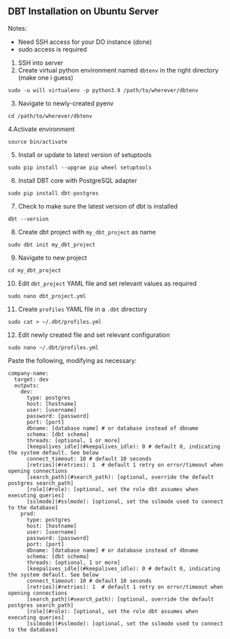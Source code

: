 ## DBT Installation on Ubuntu Server

Notes:
- Need SSH access for your DO instance (done)
- sudo access is required

1. SSH into server
2. Create virtual python environment named `dbtenv` in the right directory (make one i guess)
```
sudo -u will virtualenv -p python3.9 /path/to/wherever/dbtenv
```
3. Navigate to newly-created pyenv
```
cd /path/to/wherever/dbtenv
```
4.Activate environment
```
source bin/activate
```
5. Install or update to latest version of setuptools
```
sudo pip install --upgrae pip wheel setuptools
```
6. Install DBT core with PostgreSQL adapter
```
sudo pip install dbt-postgres
```
7. Check to make sure the latest version of dbt is installed
```
dbt --version
```
8. Create dbt project with `my_dbt_project` as name
```
sudo dbt init my_dbt_project
```
9. Navigate to new project
```
cd my_dbt_project
```
10. Edit `dbt_project` YAML file and set relevant values as required
```
sudo nano dbt_project.yml
```
11. Create `profiles` YAML file in a `.dbt` directory
```
sudo cat > ~/.dbt/profiles.yml
```
12. Edit newly created file and set relevant configuration
```
sudo nano ~/.dbt/profiles.yml
```
Paste the following, modifying as necessary:
```
company-name:
  target: dev
  outputs:
    dev:
      type: postgres
      host: [hostname]
      user: [username]
      password: [password]
      port: [port]
      dbname: [database name] # or database instead of dbname
      schema: [dbt schema]
      threads: [optional, 1 or more]
      [keepalives_idle](#keepalives_idle): 0 # default 0, indicating the system default. See below
      connect_timeout: 10 # default 10 seconds
      [retries](#retries): 1  # default 1 retry on error/timeout when opening connections
      [search_path](#search_path): [optional, override the default postgres search_path]
      [role](#role): [optional, set the role dbt assumes when executing queries]
      [sslmode](#sslmode): [optional, set the sslmode used to connect to the database]
    prod:
      type: postgres
      host: [hostname]
      user: [username]
      password: [password]
      port: [port]
      dbname: [database name] # or database instead of dbname
      schema: [dbt schema]
      threads: [optional, 1 or more]
      [keepalives_idle](#keepalives_idle): 0 # default 0, indicating the system default. See below
      connect_timeout: 10 # default 10 seconds
      [retries](#retries): 1  # default 1 retry on error/timeout when opening connections
      [search_path](#search_path): [optional, override the default postgres search_path]
      [role](#role): [optional, set the role dbt assumes when executing queries]
      [sslmode](#sslmode): [optional, set the sslmode used to connect to the database]

```
